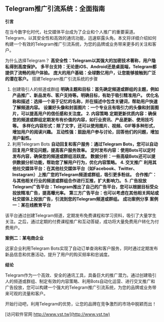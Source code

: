 ## **Telegram推广引流系统：全面指南**
**引言**

在当今数字化时代，社交媒体平台成为了企业和个人推广的重要渠道。Telegram，以其安全性和高效的通讯功能，迅速崭露头角。本文将详细介绍如何构建一个有效的Telegram推广引流系统，为您的品牌或业务带来更多的关注和客户。

为什么选择Telegram？
**高安全性：Telegram以其强大的加密技术著称，用户隐私得到高度保护。**
**多平台支持：无论是iOS、Android还是桌面端，Telegram都提供了流畅的用户体验。**
**庞大的用户基础：全球数亿用户，让您能够接触到广泛的潜在客户。**
搭建Telegram推广引流系统的步骤
1. 创建吸引人的频道或群组
**明确主题和目标：首先确定频道或群组的主题，例如产品推广、新品发布、客户支持等。明确目标，有助于吸引精准用户。**
**优化名称和描述：选择一个易于记忆的名称，并在描述中包含关键词，帮助用户快速了解频道内容。**
**设置好头像和封面图片：一个专业且有吸引力的头像和封面图片，可以提高用户的信任感和关注度。**
**2. 内容策略**
**定期更新优质内容：确保您的频道或群组定期发布有价值的内容，如行业资讯、产品更新、使用技巧等。**
**多样化内容形式：除了文字，还可以使用图片、视频、GIF等多种形式，增加用户的阅读兴趣。**
**互动性强：鼓励用户参与讨论，回答他们的问题，增加用户黏性。**
3. 利用Telegram Bots
**自动回复和客户服务：通过Telegram Bots，您可以自动回复用户常见问题，提高客户服务效率。**
**定时发布内容：使用Bots可以定时发布内容，确保您的频道或群组活跃度。**
**数据分析：一些高级Bots还可以提供数据分析功能，帮助您了解用户行为，优化内容策略。**
**4. 交叉推广**
**利用其他社交媒体平台：在其他社交媒体平台（如Facebook、Twitter、Instagram）上推广您的Telegram频道或群组，吸引更多粉丝。**
**合作推广：与其他相关行业的频道或群组合作进行互推，扩大影响力。**
**5. 广告投放**
**Telegram广告平台：Telegram推出了自己的广告平台，您可以根据目标受众投放精准广告，提高曝光率。**
**第三方广告平台：也可以考虑在其他相关网站或社交媒体上投放广告，引流到您的Telegram频道或群组。**
**成功案例分享**
**案例一：某在线教育平台**

该平台通过创建Telegram频道，定期发布免费课程和学习资料，吸引了大量学生关注。之后，通过定期的付费课程推广和互动答疑，成功将大量免费用户转化为付费用户。

**案例二：某电商企业**

这家企业利用Telegram Bots实现了自动订单查询和客户服务，同时通过定期发布新品信息和优惠活动，提升了用户的购买频率和忠诚度。

**结论**

Telegram作为一个高效、安全的通讯工具，具备巨大的推广潜力。通过创建吸引人的频道或群组、制定有效的内容策略、利用Bots自动化运营、进行交叉推广和广告投放，您可以构建一个强大的Telegram推广引流系统，为您的品牌或业务带来可观的流量和客户。

开始行动吧，利用Telegram的优势，让您的品牌在竞争激烈的市场中脱颖而出！


[访问软件官网 http://www.vst.tw](http://www.vst.tw)
